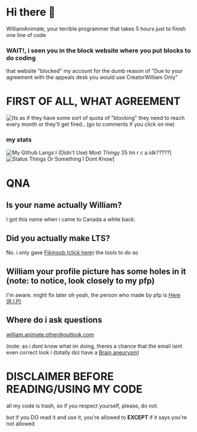 # Hi there 👋
WilliamAnimate, your terrible programmer that takes 5 hours just to finish one line of code

### WAIT!, i seen you in the block website where you put blocks to do coding
that website "blocked" my account for the dumb reason of "Due to your agreement with the appeals desk you would use CreatorWilliam Only"
# FIRST OF ALL, WHAT AGREEMENT
![Its as if they have some sort of quota of "blocking" they need to reach every month or they'll get fired.. (go to comments if you click on me)](https://www.youtube.com/watch?v=xUDMkfaCjNg&lc=Ugw9MuwJxiwEX2BQLiZ4AaABAg.9_N-OHRLWFc9aJeF3cQ_0K)

### my stats
![My Github Langs I (Didn't Use) Most Thingy 35 tm r c a idk?????](https://github-readme-stats.vercel.app/api/top-langs/?username=WilliamAnimate&show_icons=true&theme=dark&layout=compact&custom_title=Languages%20I%20Use%20Here%20Most)]
![Status Things Or Something I Dont Know](https://github-readme-stats.vercel.app/api?username=WilliamAnimate&count_private=true&theme=dark&show_icons=true&custom_title=My%20stats)]

# QNA
## Is your name actually William?
I got this name when i came to Canada a while back.
## Did you actually make LTS?
No. i only gave [Fikinoob (click here)](https://github.com/fikinoob) the tools to do so
## William your profile picture has some holes in it (note: to notice, look closely to my pfp)
I'm aware. might fix later
oh yeah, the person who made by pfp is [Here (R.I.P)](https://scratch.mit.edu/alpha_coder)
## Where do i ask questions
william.animate.other@outlook.com

(note: as i dont know what im doing, theres a chance that the email isint even correct look i (totally do) have a [Brain aneurysm](https://youtu.be/NzFqyYH0Jl8))


# DISCLAIMER BEFORE READING/USING MY CODE
all my code is trash, so if you respect yourself, please, do not.

but if you DO read it and use it, you're allowed to **EXCEPT** if it says you're not allowed
<!--
**WilliamAnimate/WilliamAnimate** is a ✨ _special_ ✨ repository because its `README.md` (this file) appears on your GitHub profile.

Here are some ideas to get you started:

- 🔭 I’m currently working on ...
- 🌱 I’m currently learning ...
- 👯 I’m looking to collaborate on ...
- 🤔 I’m looking for help with ...
- 💬 Ask me about ...
- 📫 How to reach me: ...
- 😄 Pronouns: ...
- ⚡ Fun fact: ...
- Stop reading i swear
- I update this more than my code
-->
